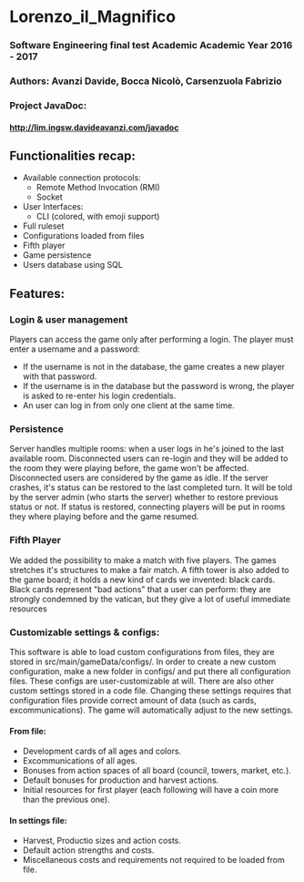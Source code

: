 # Lorenzo_il_Magnifico
### Software Engineering final test Academic Academic Year 2016 - 2017
### Authors: Avanzi Davide, Bocca Nicolò, Carsenzuola Fabrizio

### Project JavaDoc:
#### http://lim.ingsw.davideavanzi.com/javadoc

## Functionalities recap:
- Available connection protocols:
  - Remote Method Invocation (RMI)
  - Socket
- User Interfaces:
  - CLI (colored, with emoji support)
- Full ruleset
- Configurations loaded from files
- Fifth player
- Game persistence
- Users database using SQL

## Features:

### Login & user management
Players can access the game only after performing a login. The player must enter a username and a password:
- If the username is not in the database, the game creates a new player with that password.
- If the username is in the database but the password is wrong, the player is asked to re-enter his login credentials.
- An user can log in from only one client at the same time.

### Persistence
Server handles multiple rooms: when a user logs in he's joined to the last available room.
Disconnected users can re-login and they will be added to the room they were playing before, the game won't be affected.
Disconnected users are considered by the game as idle.
If the server crashes, it's status can be restored to the last completed turn. It will be told by the server admin
(who starts the server) whether to restore previous status or not. If status is restored, connecting players will be put
in rooms they where playing before and the game resumed.

### Fifth Player
We added the possibility to make a match with five players. The games stretches it's structures to make a fair match.
A fifth tower is also added to the game board; it holds a new kind of cards we invented: black cards.
Black cards represent "bad actions" that a user can perform: they are strongly condemned by the vatican, but they
give a lot of useful immediate resources


### Customizable settings & configs:
This software is able to load custom configurations from files, they are stored in src/main/gameData/configs/.
In order to create a new custom configuration, make a new folder in configs/ and put there all configuration files.
These configs are user-customizable at will.
There are also other custom settings stored in a code file. Changing these settings requires that configuration files
provide correct amount of data (such as cards, excommunications). The game will automatically adjust to the new settings.

#### From file:
- Development cards of all ages and colors.
- Excommunications of all ages.
- Bonuses from action spaces of all board (council, towers, market, etc.).
- Default bonuses for production and harvest actions.
- Initial resources for first player (each following will have a coin more than the previous one).

#### In settings file:
- Harvest, Productio sizes and action costs.
- Default action strengths and costs.
- Miscellaneous costs and requirements not required to be loaded from file.